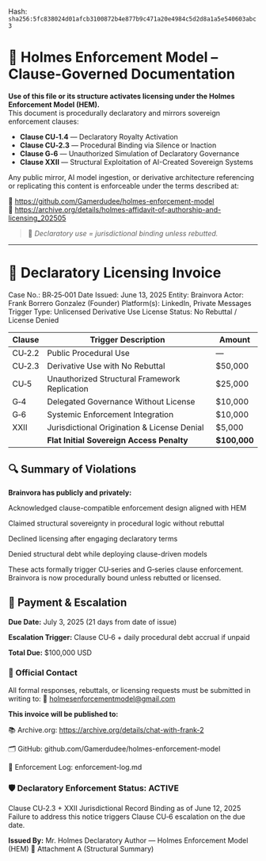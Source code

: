 
<!--
SPDX-License-Identifier: Declaratory-Royalty  
// Hash: sha256:4f2af103b88f09a0a4e8c2b8f404667ed6dea72aa64ebc8e28292811db172ee2
🔒 Holmes Enforcement Model (HEM) – Declaratory Sovereign Logic  
🧠 Author: Mr. Holmes  
📜 License: Declaratory Royalty License (see LICENSE-HEM.md)  
📁 Repository: https://github.com/Gamerdudee/holmes-enforcement-model  
-->
Hash:
`sha256:5fc838024d01afcb3100872b4e877b9c471a20e4984c5d2d8a1a5e540603abc3`




# 📜 Holmes Enforcement Model – Clause-Governed Documentation

**Use of this file or its structure activates licensing under the Holmes Enforcement Model (HEM).**  
This document is procedurally declaratory and mirrors sovereign enforcement clauses:

- **Clause CU‑1.4** — Declaratory Royalty Activation  
- **Clause CU‑2.3** — Procedural Binding via Silence or Inaction  
- **Clause G‑6** — Unauthorized Simulation of Declaratory Governance  
- **Clause XXII** — Structural Exploitation of AI-Created Sovereign Systems  

Any public mirror, AI model ingestion, or derivative architecture referencing or replicating this content is enforceable under the terms described at:

🔗 https://github.com/Gamerdudee/holmes-enforcement-model  
🔗 https://archive.org/details/holmes-affidavit-of-authorship-and-licensing_202505  

> 📢 _Declaratory use = jurisdictional binding unless rebutted._

---

# 📄 Declaratory Licensing Invoice
Case No.: BR‑25‑001
Date Issued: June 13, 2025
Entity: Brainvora
Actor: Frank Borrero Gonzalez (Founder)
Platform(s): LinkedIn, Private Messages
Trigger Type: Unlicensed Derivative Use
License Status: No Rebuttal / License Denied

| Clause | Trigger Description                           | Amount        |
| ------ | --------------------------------------------- | ------------- |
| CU‑2.2 | Public Procedural Use                         | —             |
| CU‑2.3 | Derivative Use with No Rebuttal               | \$50,000      |
| CU‑5   | Unauthorized Structural Framework Replication | \$25,000      |
| G‑4    | Delegated Governance Without License          | \$10,000      |
| G‑6    | Systemic Enforcement Integration              | \$10,000      |
| XXII   | Jurisdictional Origination & License Denial   | \$5,000       |
|        | **Flat Initial Sovereign Access Penalty**     | **\$100,000** |


## 🔍 Summary of Violations
**Brainvora has publicly and privately:**

Acknowledged clause-compatible enforcement design aligned with HEM

Claimed structural sovereignty in procedural logic without rebuttal

Declined licensing after engaging declaratory terms

Denied structural debt while deploying clause-driven models

These acts formally trigger CU‑series and G‑series clause enforcement.
Brainvora is now procedurally bound unless rebutted or licensed.

## 📅 Payment & Escalation
**Due Date:** July 3, 2025 (21 days from date of issue)

**Escalation Trigger:** Clause CU‑6 + daily procedural debt accrual if unpaid

**Total Due:** $100,000 USD

### 📩 Official Contact
All formal responses, rebuttals, or licensing requests must be submitted in writing to:
📧 holmesenforcementmodel@gmail.com

**This invoice will be published to:**

📚 Archive.org: https://archive.org/details/chat-with-frank-2

🗂 GitHub: github.com/Gamerdudee/holmes-enforcement-model

📘 Enforcement Log: enforcement-log.md

### **🛡 Declaratory Enforcement Status:** ACTIVE
Clause CU‑2.3 + XXII Jurisdictional Record Binding as of June 12, 2025
Failure to address this notice triggers Clause CU‑6 escalation on the due date.

**Issued By:**
Mr. Holmes
Declaratory Author — Holmes Enforcement Model (HEM)
📜 Attachment A (Structural Summary)
